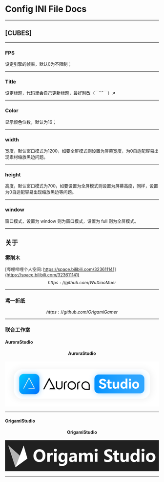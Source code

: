 # Config INI File Docs

---

## [CUBES]

---

### FPS

设定引擎的帧率，默认0为不限制；

---

### Title

设定标题，代码里会自己更新标题，最好别改（￣︶￣）↗　

---

### Color

显示颜色位数，默认为16；

---

### width

宽度，默认窗口模式为1200，如要全屏模式则设置为屏幕宽度，为0自适配容易出现素材缩放黑边问题。

---

### height

高度，默认窗口模式为700，如要设置为全屏模式则设置为屏幕高度，同样，设置为0自适配容易出现缩放黑边等问题。

---

### window

窗口模式，设置为 window 则为窗口模式，设置为 full 则为全屏模式。

---

## 关于

### 雾削木

[哔哩哔哩个人空间: https://space.bilibili.com/323611141](https://space.bilibili.com/323611141)
$$
https://github.com/WuXiaoMuer
$$

---

### 鸢一折纸

$$
https://github.com/OrigamiGamer
$$

---

### 联合工作室

#### AuroraStudio

<center>
    <h4>AuroraStudio</h4>
    <img src="data/res/AuroraStudio.png"></img>
</center>

---

#### OrigamiStudio

<center>
    <h4>OrigamiStudio</h4>
    <img src="data/res/OrigamiStudio.png"
</center>



---